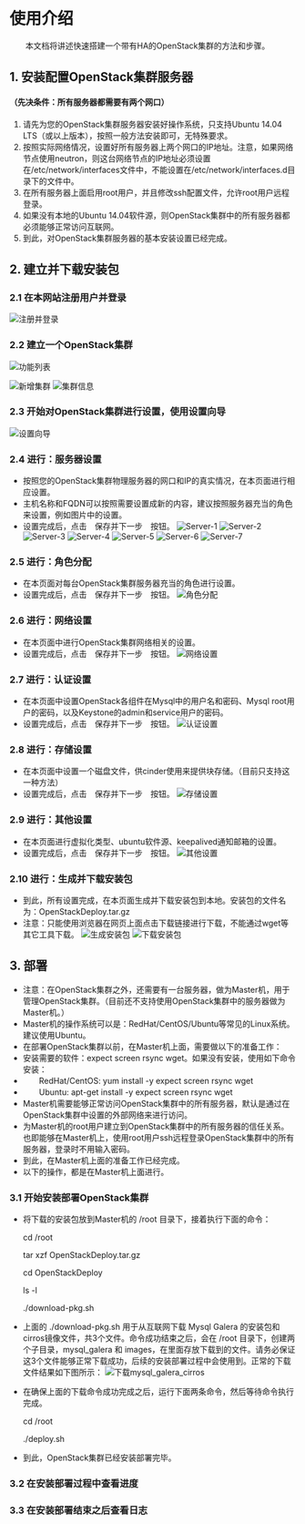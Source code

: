 # 使用介绍 #
　　本文档将讲述快速搭建一个带有HA的OpenStack集群的方法和步骤。
## 1. 安装配置OpenStack集群服务器
#### （先决条件：所有服务器都需要有两个网口） ####
1. 请先为您的OpenStack集群服务器安装好操作系统，只支持Ubuntu 14.04 LTS（或以上版本），按照一般方法安装即可，无特殊要求。
2. 按照实际网络情况，设置好所有服务器上两个网口的IP地址。注意，如果网络节点使用neutron，则这台网络节点的IP地址必须设置在/etc/network/interfaces文件中，不能设置在/etc/network/interfaces.d目录下的文件中。
3. 在所有服务器上面启用root用户，并且修改ssh配置文件，允许root用户远程登录。
4. 如果没有本地的Ubuntu 14.04软件源，则OpenStack集群中的所有服务器都必须能够正常访问互联网。 
5. 到此，对OpenStack集群服务器的基本安装设置已经完成。
## 2. 建立并下载安装包 ##
### 2.1 在本网站注册用户并登录 ###
![注册并登录](http://www.lightcloud.cc/static/img/cn/regist.png)
### 2.2 建立一个OpenStack集群 ###
![功能列表](http://www.lightcloud.cc/static/img/cn/functions.png)

![新增集群](http://www.lightcloud.cc/static/img/cn/add_new_cluster.png)
![集群信息](http://www.lightcloud.cc/static/img/cn/cluser_info.png)
### 2.3 开始对OpenStack集群进行设置，使用设置向导 ###
![设置向导](http://www.lightcloud.cc/static/img/cn/director.png)
### 2.4 进行：服务器设置 ###
- 按照您的OpenStack集群物理服务器的网口和IP的真实情况，在本页面进行相应设置。
- 主机名称和FQDN可以按照需要设置成新的内容，建议按照服务器充当的角色来设置，例如图片中的设置。
- 设置完成后，点击　保存并下一步　按钮。
![Server-1](http://www.lightcloud.cc/static/img/cn/server_1_info.png) 
![Server-2](http://www.lightcloud.cc/static/img/cn/server_2_info.png)
![Server-3](http://www.lightcloud.cc/static/img/cn/server_3_info.png)
![Server-4](http://www.lightcloud.cc/static/img/cn/server_4_info.png)
![Server-5](http://www.lightcloud.cc/static/img/cn/server_5_info.png)
![Server-6](http://www.lightcloud.cc/static/img/cn/server_6_info.png)
![Server-7](http://www.lightcloud.cc/static/img/cn/server_7_info.png)
### 2.5 进行：角色分配 ###
- 在本页面对每台OpenStack集群服务器充当的角色进行设置。
- 设置完成后，点击　保存并下一步　按钮。 
![角色分配](http://www.lightcloud.cc/static/img/cn/rules.png)
### 2.6 进行：网络设置 ###
- 在本页面中进行OpenStack集群网络相关的设置。
- 设置完成后，点击　保存并下一步　按钮。
![网络设置](http://www.lightcloud.cc/static/img/cn/network_setting.png)
### 2.7 进行：认证设置 ###
- 在本页面中设置OpenStack各组件在Mysql中的用户名和密码、Mysql root用户的密码，以及Keystone的admin和service用户的密码。
- 设置完成后，点击　保存并下一步　按钮。
![认证设置](http://www.lightcloud.cc/static/img/cn/auth.png)
### 2.8 进行：存储设置 ###
- 在本页面中设置一个磁盘文件，供cinder使用来提供块存储。（目前只支持这一种方法）
- 设置完成后，点击　保存并下一步　按钮。
![存储设置](http://www.lightcloud.cc/static/img/cn/storage.png)
### 2.9 进行：其他设置 ###
- 在本页面进行虚拟化类型、ubuntu软件源、keepalived通知邮箱的设置。
- 设置完成后，点击　保存并下一步　按钮。
![其他设置](http://www.lightcloud.cc/static/img/cn/other.png)
### 2.10 进行：生成并下载安装包 ###
- 到此，所有设置完成，在本页面生成并下载安装包到本地。安装包的文件名为：OpenStackDeploy.tar.gz
- 注意：只能使用浏览器在网页上面点击下载链接进行下载，不能通过wget等其它工具下载。
![生成安装包](http://www.lightcloud.cc/static/img/cn/make_pkg.png)
![下载安装包](http://www.lightcloud.cc/static/img/cn/download_pkg.png)
## 3. 部署 ##
- 注意：在OpenStack集群之外，还需要有一台服务器，做为Master机，用于管理OpenStack集群。（目前还不支持使用OpenStack集群中的服务器做为Master机。）
- Master机的操作系统可以是：RedHat/CentOS/Ubuntu等常见的Linux系统。建议使用Ubuntu。
- 在部署OpenStack集群以前，在Master机上面，需要做以下的准备工作：
- 安装需要的软件：expect screen rsync wget。如果没有安装，使用如下命令安装：
- 　　RedHat/CentOS: yum install -y expect screen rsync wget
- 　　Ubuntu: apt-get install -y expect screen rsync wget
- Master机需要能够正常访问OpenStack集群中的所有服务器，默认是通过在OpenStack集群中设置的外部网络来进行访问。
- 为Master机的root用户建立到OpenStack集群中的所有服务器的信任关系。也即能够在Master机上，使用root用户ssh远程登录OpenStack集群中的所有服务器，登录时不用输入密码。
- 到此，在Master机上面的准备工作已经完成。
- 以下的操作，都是在Master机上面进行。
### 3.1 开始安装部署OpenStack集群 ###
- 将下载的安装包放到Master机的 /root 目录下，接着执行下面的命令：

    cd /root

    tar xzf OpenStackDeploy.tar.gz

    cd OpenStackDeploy

    ls -l

    ./download-pkg.sh
- 上面的 ./download-pkg.sh 用于从互联网下载 Mysql Galera 的安装包和cirros镜像文件，共3个文件。命令成功结束之后，会在 /root 目录下，创建两个子目录，mysql_galera 和 images，在里面存放下载到的文件。请务必保证这3个文件能够正常下载成功，后续的安装部署过程中会使用到。正常的下载文件结果如下图所示：
![下载mysql_galera_cirros](http://www.lightcloud.cc/static/img/mysql_galera_images.png)
- 在确保上面的下载命令成功完成之后，运行下面两条命令，然后等待命令执行完成。

    cd /root

    ./deploy.sh
- 到此，OpenStack集群已经安装部署完毕。
### 3.2 在安装部署过程中查看进度 ###

### 3.3 在安装部署结束之后查看日志 ###
